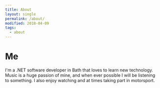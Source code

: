 ```yaml
---
title: About
layout: single
permalink: /about/
modified: 2018-04-09
tags:
  - about
---
```


# Me

I'm a .NET software developer in Bath that loves to learn new technology. Music is a huge passion of mine, and when ever possible I will be listening to something. I also enjoy watching and at times taking part in motorsport. 

